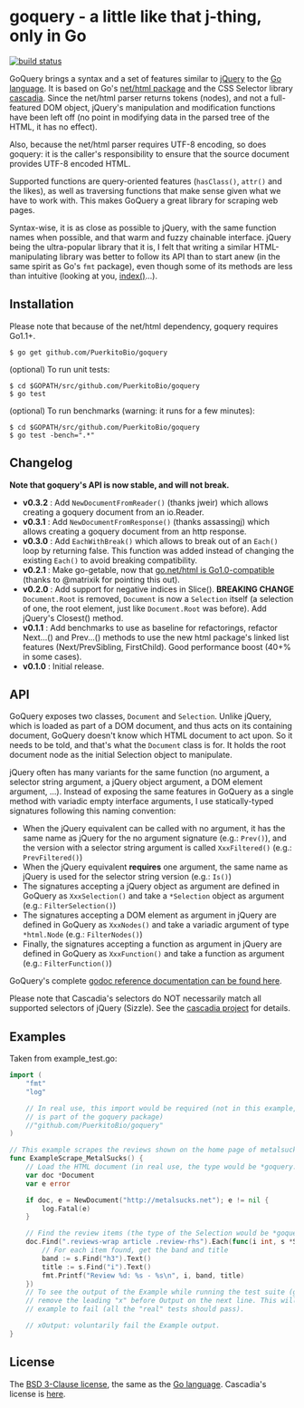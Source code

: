 # goquery - a little like that j-thing, only in Go

[![build status](https://secure.travis-ci.org/PuerkitoBio/goquery.png)](http://travis-ci.org/PuerkitoBio/goquery)

GoQuery brings a syntax and a set of features similar to [jQuery][] to the [Go language][go]. It is based on Go's [net/html package][html] and the CSS Selector library [cascadia][]. Since the net/html parser returns tokens (nodes), and not a full-featured DOM object, jQuery's manipulation and modification functions have been left off (no point in modifying data in the parsed tree of the HTML, it has no effect).

Also, because the net/html parser requires UTF-8 encoding, so does goquery: it is the caller's responsibility to ensure that the source document provides UTF-8 encoded HTML.

Supported functions are query-oriented features (`hasClass()`, `attr()` and the likes), as well as traversing functions that make sense given what we have to work with. This makes GoQuery a great library for scraping web pages.

Syntax-wise, it is as close as possible to jQuery, with the same function names when possible, and that warm and fuzzy chainable interface. jQuery being the ultra-popular library that it is, I felt that writing a similar HTML-manipulating library was better to follow its API than to start anew (in the same spirit as Go's `fmt` package), even though some of its methods are less than intuitive (looking at you, [index()][index]...).

## Installation

Please note that because of the net/html dependency, goquery requires Go1.1+.

    $ go get github.com/PuerkitoBio/goquery

(optional) To run unit tests:
    
    $ cd $GOPATH/src/github.com/PuerkitoBio/goquery
    $ go test

(optional) To run benchmarks (warning: it runs for a few minutes):

    $ cd $GOPATH/src/github.com/PuerkitoBio/goquery
    $ go test -bench=".*"

## Changelog

**Note that goquery's API is now stable, and will not break.**

*    **v0.3.2** : Add `NewDocumentFromReader()` (thanks jweir) which allows creating a goquery document from an io.Reader.
*    **v0.3.1** : Add `NewDocumentFromResponse()` (thanks assassingj) which allows creating a goquery document from an http response.
*    **v0.3.0** : Add `EachWithBreak()` which allows to break out of an `Each()` loop by returning false. This function was added instead of changing the existing `Each()` to avoid breaking compatibility.
*    **v0.2.1** : Make go-getable, now that [go.net/html is Go1.0-compatible][gonet] (thanks to @matrixik for pointing this out).
*    **v0.2.0** : Add support for negative indices in Slice(). **BREAKING CHANGE** `Document.Root` is removed, `Document` is now a `Selection` itself (a selection of one, the root element, just like `Document.Root` was before). Add jQuery's Closest() method.
*    **v0.1.1** : Add benchmarks to use as baseline for refactorings, refactor Next...() and Prev...() methods to use the new html package's linked list features (Next/PrevSibling, FirstChild). Good performance boost (40+% in some cases).
*    **v0.1.0** : Initial release.

## API

GoQuery exposes two classes, `Document` and `Selection`. Unlike jQuery, which is loaded as part of a DOM document, and thus acts on its containing document, GoQuery doesn't know which HTML document to act upon. So it needs to be told, and that's what the `Document` class is for. It holds the root document node as the initial Selection object to manipulate.

jQuery often has many variants for the same function (no argument, a selector string argument, a jQuery object argument, a DOM element argument, ...). Instead of exposing the same features in GoQuery as a single method with variadic empty interface arguments, I use statically-typed signatures following this naming convention:

*    When the jQuery equivalent can be called with no argument, it has the same name as jQuery for the no argument signature (e.g.: `Prev()`), and the version with a selector string argument is called `XxxFiltered()` (e.g.: `PrevFiltered()`)
*    When the jQuery equivalent **requires** one argument, the same name as jQuery is used for the selector string version (e.g.: `Is()`)
*    The signatures accepting a jQuery object as argument are defined in GoQuery as `XxxSelection()` and take a `*Selection` object as argument (e.g.: `FilterSelection()`)
*    The signatures accepting a DOM element as argument in jQuery are defined in GoQuery as `XxxNodes()` and take a variadic argument of type `*html.Node` (e.g.: `FilterNodes()`)
*    Finally, the signatures accepting a function as argument in jQuery are defined in GoQuery as `XxxFunction()` and take a function as argument (e.g.: `FilterFunction()`)

GoQuery's complete [godoc reference documentation can be found here][doc].

Please note that Cascadia's selectors do NOT necessarily match all supported selectors of jQuery (Sizzle). See the [cascadia project][cascadia] for details.

## Examples

Taken from example_test.go:

```Go
import (
	"fmt"
	"log"

	// In real use, this import would be required (not in this example, since it
	// is part of the goquery package)
	//"github.com/PuerkitoBio/goquery"
)

// This example scrapes the reviews shown on the home page of metalsucks.net.
func ExampleScrape_MetalSucks() {
	// Load the HTML document (in real use, the type would be *goquery.Document)
	var doc *Document
	var e error

	if doc, e = NewDocument("http://metalsucks.net"); e != nil {
		log.Fatal(e)
	}

	// Find the review items (the type of the Selection would be *goquery.Selection)
	doc.Find(".reviews-wrap article .review-rhs").Each(func(i int, s *Selection) {
		// For each item found, get the band and title
		band := s.Find("h3").Text()
		title := s.Find("i").Text()
		fmt.Printf("Review %d: %s - %s\n", i, band, title)
	})
	// To see the output of the Example while running the test suite (go test), simply
	// remove the leading "x" before Output on the next line. This will cause the
	// example to fail (all the "real" tests should pass).

	// xOutput: voluntarily fail the Example output.
}
```

## License

The [BSD 3-Clause license][bsd], the same as the [Go language][golic]. Cascadia's license is [here][caslic].

[jquery]: http://jquery.com/
[go]: http://golang.org/
[cascadia]: http://code.google.com/p/cascadia/
[bsd]: http://opensource.org/licenses/BSD-3-Clause
[golic]: http://golang.org/LICENSE
[caslic]: http://code.google.com/p/cascadia/source/browse/LICENSE
[doc]: http://godoc.org/github.com/PuerkitoBio/goquery
[index]: http://api.jquery.com/index/
[gonet]: http://code.google.com/p/go/source/detail?r=f7f5159120f51ba0070774d3c5907969b5fe7858&repo=net
[html]: http://godoc.org/code.google.com/p/go.net/html

